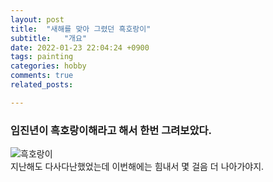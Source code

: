 ```yaml
---
layout: post
title:  "새해를 맞아 그렸던 흑호랑이"
subtitle:   "개요"
date: 2022-01-23 22:04:24 +0900
tags: painting
categories: hobby
comments: true
related_posts:

---
```


### 임진년이 흑호랑이해라고 해서 한번 그려보았다.<br/>
   
![흑호랑이](https://github.com/wookikim95/wookikim95.github.io/blob/main/assets/img/hobby/painting/blacktiger_2022-01-23.jpg?raw=true)
<br/>
지난해도 다사다난했었는데 이번해에는 힘내서 몇 걸음 더 나아가야지.<br/>